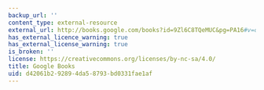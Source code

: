 ```yaml
---
backup_url: ''
content_type: external-resource
external_url: http://books.google.com/books?id=9Zl6C8TQeMUC&pg=PA16#v=onepage
has_external_licence_warning: true
has_external_license_warning: true
is_broken: ''
license: https://creativecommons.org/licenses/by-nc-sa/4.0/
title: Google Books
uid: d42061b2-9289-4da5-8793-bd0331fae1af
---
```

